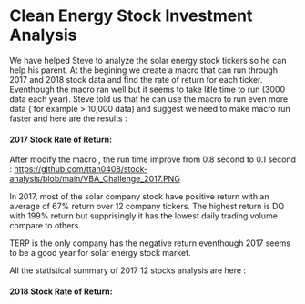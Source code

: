 # Clean Energy Stock Investment Analysis

We have helped Steve to analyze the solar energy stock tickers so he can help his parent. At the begining we create a macro that can run through 2017 and 2018 stock data and find the rate of return for each ticker. Eventhough the macro ran well but it seems to take litle time to run (3000 data each year).  Steve told us that he can use the macro to run even more data ( for example > 10,000 data) and suggest we need to make macro run faster and here are the results :

#### 2017 Stock Rate of Return:
   After modify the macro , the run time improve from  0.8 second to 0.1 second  : https://github.com/ttan0408/stock-analysis/blob/main/VBA_Challenge_2017.PNG
   
   In 2017, most of the solar company stock have positive return with an average of 67% return over 12 company tickers. The highest return is DQ with 199% return but              supprisingly it has the lowest daily trading volume compare to others
   
   TERP is the only company has the negative return eventhough 2017 seems to be a good year for solar energy stock market.
   
   All the statistical summary of 2017 12 stocks analysis are here :  

#### 2018 Stock Rate of Return:
